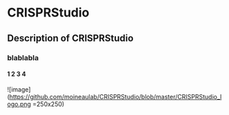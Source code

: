 # CRISPRStudio

## Description of CRISPRStudio

### blablabla

#### 1 2 3 4

![image](https://github.com/moineaulab/CRISPRStudio/blob/master/CRISPRStudio_logo.png =250x250)

